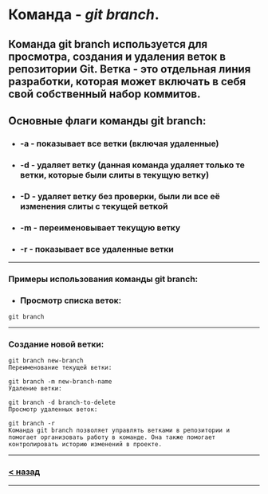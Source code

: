# Команда - ***git branch***.

## Команда git branch используется для просмотра, создания и удаления веток в репозитории Git. Ветка - это отдельная линия разработки, которая может включать в себя свой собственный набор коммитов.

## Основные флаги команды git branch:

+ ### -a - показывает все ветки (включая удаленные)
+ ### -d - удаляет ветку (данная команда удаляет только те ветки, которые были слиты в текущую ветку)
+ ### -D - удаляет ветку без проверки, были ли все её изменения слиты с текущей веткой
+ ### -m - переименовывает текущую ветку
+ ### -r - показывает все удаленные ветки
---
### Примеры использования команды git branch:

+ ### Просмотр списка веток:

```bash=
git branch
```
---
### Создание новой ветки:

```bash=
git branch new-branch
Переименование текущей ветки:

git branch -m new-branch-name
Удаление ветки:

git branch -d branch-to-delete
Просмотр удаленных веток:

git branch -r
Команда git branch позволяет управлять ветками в репозитории и помогает организовать работу в команде. Она также помогает контролировать историю изменений в проекте.
```
---
### [< назад](./readme.md)
---